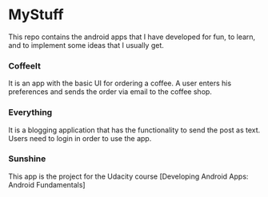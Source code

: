 # MyStuff

This repo contains the android apps that I have developed for fun, to learn, and to implement some ideas that I usually get.

### CoffeeIt

It is an app with the basic UI for ordering a coffee.
A user enters his preferences and sends the order via email to the coffee shop.

### Everything

It is a blogging application that has the functionality to send the post as text. 
Users need to login in order to use the app.

### Sunshine

This app is the project for the Udacity course [Developing Android Apps: Android Fundamentals]
